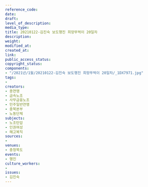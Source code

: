 ```yaml
---
reference_code: 
date: 
draft: 
level_of_description: 
media_type: 
title: 20210122-김진숙 보도행진 희망뚜벅이 20일차
description: 
weight: 
modified_at: 
created_at: 
link: 
public_access_status: 
copyright_status: 
components:
- "/2021년/1월/20210122-김진숙 보도행진 희망뚜벅이 20일차/_1DX7971.jpg"
tags:
- 
creators:
- 총연맹
- 금속노조
- 사무금융노조
- 민주일반연맹
- 충북본부
- 노동단체
subjects:
- 노조탄압
- 인권여성
- 해고복직
sources:
- 
venues:
- 충청북도
events:
- 행진
culture_workers:
- 
issues:
- 김진숙
---
```

